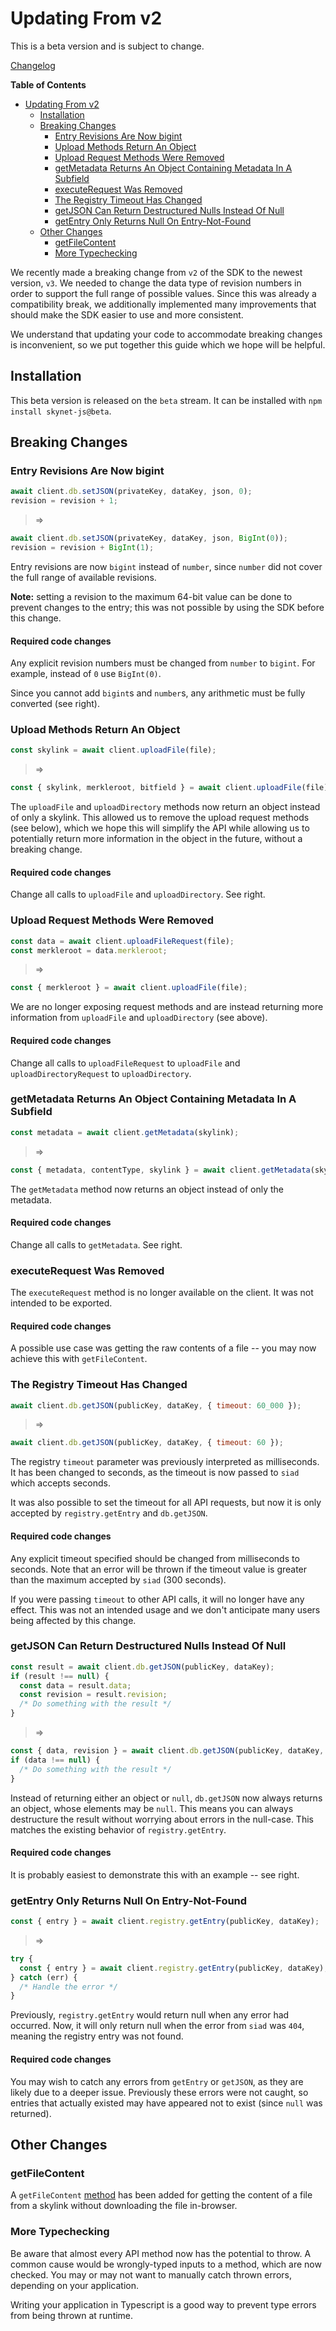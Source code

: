 # Updating From v2

<aside class="warning">
This is a beta version and is subject to change.
</aside>

[Changelog](https://github.com/NebulousLabs/skynet-js/blob/master/CHANGELOG.md)

<!-- markdown-toc start - Don't edit this section. Run M-x markdown-toc-refresh-toc -->
**Table of Contents**

- [Updating From v2](#updating-from-v2)
    - [Installation](#installation)
    - [Breaking Changes](#breaking-changes)
        - [Entry Revisions Are Now bigint](#entry-revisions-are-now-bigint)
        - [Upload Methods Return An Object](#upload-methods-return-an-object)
        - [Upload Request Methods Were Removed](#upload-request-methods-were-removed)
        - [getMetadata Returns An Object Containing Metadata In A Subfield](#getmetadata-returns-an-object-containing-metadata-in-a-subfield)
        - [executeRequest Was Removed](#executerequest-was-removed)
        - [The Registry Timeout Has Changed](#the-registry-timeout-has-changed)
        - [getJSON Can Return Destructured Nulls Instead Of Null](#getjson-can-return-destructured-nulls-instead-of-null)
        - [getEntry Only Returns Null On Entry-Not-Found](#getentry-only-returns-null-on-entry-not-found)
    - [Other Changes](#other-changes)
        - [getFileContent](#getfilecontent)
        - [More Typechecking](#more-typechecking)

<!-- markdown-toc end -->

We recently made a breaking change from `v2` of the SDK to the newest version,
`v3`. We needed to change the data type of revision numbers in order to support
the full range of possible values. Since this was already a compatibility break,
we additionally implemented many improvements that should make the SDK easier to
use and more consistent.

We understand that updating your code to accommodate breaking changes is
inconvenient, so we put together this guide which we hope will be helpful.

## Installation

This beta version is released on the `beta` stream. It can be installed with
`npm install skynet-js@beta`.

## Breaking Changes

### Entry Revisions Are Now bigint

```javascript
await client.db.setJSON(privateKey, dataKey, json, 0);
revision = revision + 1;
```

> =>

```javascript
await client.db.setJSON(privateKey, dataKey, json, BigInt(0));
revision = revision + BigInt(1);
```

Entry revisions are now `bigint` instead of `number`, since `number` did not
cover the full range of available revisions.

**Note:** setting a revision to the maximum 64-bit value can be done to prevent
changes to the entry; this was not possible by using the SDK before this change.

#### Required code changes

Any explicit revision numbers must be changed from `number` to `bigint`. For
example, instead of `0` use `BigInt(0)`.

Since you cannot add `bigint`s and `number`s, any arithmetic must be fully
converted (see right).

### Upload Methods Return An Object

```javascript
const skylink = await client.uploadFile(file);
```

> =>

```javascript
const { skylink, merkleroot, bitfield } = await client.uploadFile(file);
```

The `uploadFile` and `uploadDirectory` methods now return an object instead of
only a skylink. This allowed us to remove the upload request methods (see
below), which we hope this will simplify the API while allowing us to
potentially return more information in the object in the future, without a
breaking change.

#### Required code changes

Change all calls to `uploadFile` and `uploadDirectory`. See right.

### Upload Request Methods Were Removed

```javascript
const data = await client.uploadFileRequest(file);
const merkleroot = data.merkleroot;
```

> =>

```javascript
const { merkleroot } = await client.uploadFile(file);
```

We are no longer exposing request methods and are instead returning more
information from `uploadFile` and `uploadDirectory` (see above).

#### Required code changes

Change all calls to `uploadFileRequest` to `uploadFile` and `uploadDirectoryRequest` to
`uploadDirectory`.

### getMetadata Returns An Object Containing Metadata In A Subfield

```javascript
const metadata = await client.getMetadata(skylink);
```

> =>

```javascript
const { metadata, contentType, skylink } = await client.getMetadata(skylink);
```

The `getMetadata` method now returns an object instead of only the metadata.

#### Required code changes

Change all calls to `getMetadata`. See right.

### executeRequest Was Removed

The `executeRequest` method is no longer available on the client. It was not
intended to be exported.

#### Required code changes

A possible use case was getting the raw contents of a file -- you may now
achieve this with `getFileContent`.

### The Registry Timeout Has Changed

```javascript
await client.db.getJSON(publicKey, dataKey, { timeout: 60_000 });
```

> =>

```javascript
await client.db.getJSON(publicKey, dataKey, { timeout: 60 });
```

The registry `timeout` parameter was previously interpreted as milliseconds. It
has been changed to seconds, as the timeout is now passed to `siad` which
accepts seconds.

It was also possible to set the timeout for all API requests, but now it is only
accepted by `registry.getEntry` and `db.getJSON`.

#### Required code changes

Any explicit timeout specified should be changed from milliseconds to seconds.
Note that an error will be thrown if the timeout value is greater than the
maximum accepted by `siad` (300 seconds).

If you were passing `timeout` to other API calls, it will no longer have any
effect. This was not an intended usage and we don't anticipate many users being
affected by this change.

### getJSON Can Return Destructured Nulls Instead Of Null

```javascript
const result = await client.db.getJSON(publicKey, dataKey);
if (result !== null) {
  const data = result.data;
  const revision = result.revision;
  /* Do something with the result */
}
```

> =>

```javascript
const { data, revision } = await client.db.getJSON(publicKey, dataKey, { timeout: 60 });
if (data !== null) {
  /* Do something with the result */
}
```

Instead of returning either an object or `null`, `db.getJSON` now always returns
an object, whose elements may be `null`. This means you can always destructure
the result without worrying about errors in the null-case. This matches the
existing behavior of `registry.getEntry`.

#### Required code changes

It is probably easiest to demonstrate this with an example -- see right.

### getEntry Only Returns Null On Entry-Not-Found

```javascript
const { entry } = await client.registry.getEntry(publicKey, dataKey);
```

> =>

```javascript
try {
  const { entry } = await client.registry.getEntry(publicKey, dataKey);
} catch (err) {
  /* Handle the error */
}
```

Previously, `registry.getEntry` would return null when any error had occurred.
Now, it will only return null when the error from `siad` was `404`, meaning the
registry entry was not found.

#### Required code changes

You may wish to catch any errors from `getEntry` or `getJSON`, as they are
likely due to a deeper issue. Previously these errors were not caught, so
entries that actually existed may have appeared not to exist (since `null` was
returned).

## Other Changes

### getFileContent

A `getFileContent` [method](#loading-a-file-39-s-contents) has been added for
getting the content of a file from a skylink without downloading the file
in-browser.

### More Typechecking

Be aware that almost every API method now has the potential to throw. A common
cause would be wrongly-typed inputs to a method, which are now checked. You may
or may not want to manually catch thrown errors, depending on your application.

Writing your application in Typescript is a good way to prevent type errors from
being thrown at runtime.

